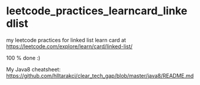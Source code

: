 # leetcode_practices_learncard_linkedlist
my leetcode practices for linked list learn card at https://leetcode.com/explore/learn/card/linked-list/

100 % done :)

My Java8 cheatsheet: https://github.com/hlltarakci/clear_tech_gap/blob/master/java8/README.md
